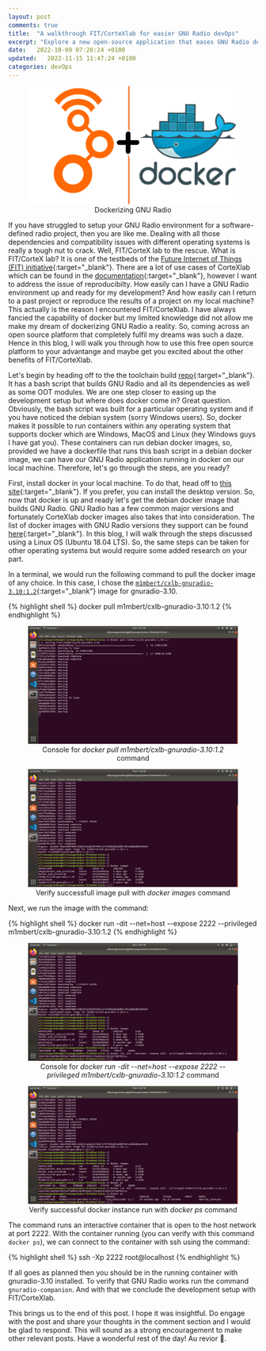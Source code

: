 ```yaml
---
layout: post
comments: true
title:  "A walkthrough FIT/CorteXlab for easier GNU Radio devOps"
excerpt: "Explore a new open-source application that eases GNU Radio development with docker"
date:   2022-10-09 07:26:24 +0100
updated:   2022-11-15 11:47:24 +0100
categories: devOps
---
```

<figure style="text-align:center">
  <img src="/images/clb-for-devops.png" alt="devops with gnuradio and docker">
  <figcation>Dockerizing GNU Radio</figcation>
</figure>

If you have struggled to setup your GNU Radio environment for a software-defined radio project, then you are like me. Dealing with all those dependencies and compatibility issues with different operating systems is really a tough nut to crack. Well, FIT/CorteX lab to the rescue. What is FIT/CorteX lab? It is one of the  testbeds of the [Future Internet of Things (FIT) initiative][fit-main]{:target="_blank"}. There are a lot of use cases of CorteXlab which can be found in the [documentation][clb-docs]{:target="_blank"}, however I want to address the issue of reproducibilty. How easily can I have a GNU Radio environment up and ready for my development? And how easily can I return to a past project or reproduce the results of a project on my local machine? This actually is the reason I encountered FIT/CorteXlab. I have always fancied the capability of docker but my limited knowledge did not allow me make my dream of dockerizing GNU Radio a reality. So, coming across an open source platform that completely fulfil my dreams was such a daze. Hence in this blog, I will walk you through how to use this free open source platform to your advantange and maybe get you excited about the other benefits of FIT/CorteXlab. 

Let's begin by heading off to the the toolchain build [repo][clb-toolchain]{:target="_blank"}. It has a bash script that builds GNU Radio and all its dependencies as well as some OOT modules. We are one step closer to easing up the development setup but where does docker come in? Great question. Obviously, the bash script was built for a particular operating system and if you have noticed the debian system (sorry Windows users). So, docker makes it possible to run containers within any operating system that supports docker which are Windows, MacOS and Linux (hey Windows guys I have gat you). These containers can run debian docker images, so, provided we have a dockerfile that runs this bash script in a debian docker image, we can have our GNU Radio application running in docker on our local machine. Therefore, let's go through the steps, are you ready?

First, install docker in your local machine. To do that, head off to [this site][docker-install]{:target="_blank"}. If you prefer, you can install the desktop version. So, now that docker is up and ready let's get the debian docker image that builds GNU Radio. GNU Radio has a few common major versions and fortunately CorteXlab docker images also takes that into consideration. The list of docker images with GNU Radio versions they support can be found [here][clb-images]{:target="_blank"}. In this blog, I will walk through the steps discussed using a Linux OS (Ubuntu 18.04 LTS). So, the same steps can be taken for other operating systems but would require some added research on your part. 

In a terminal, we would run the following command to pull the docker image of any choice. In this case, I chose the [`m1mbert/cxlb-gnuradio-3.10:1.2`][clb-hub]{:target="_blank"} image for gnuradio-3.10.

{% highlight shell %}
docker pull m1mbert/cxlb-gnuradio-3.10:1.2
{% endhighlight %}

<figure style="text-align:center">
  <img src="/images/docker-pull.png" alt="docker pull console">
  <figcation>Console for <em>docker pull m1mbert/cxlb-gnuradio-3.10:1.2</em> command</figcation>
</figure>
<figure style="text-align:center">
  <img src="/images/verify-successful-pull.png" alt="docker images console">
  <figcation>Verify successfull image pull with <em>docker images</em> command</figcation>
</figure>

Next, we run the image with the command:

{% highlight shell %}
docker run -dit --net=host --expose 2222 --privileged m1mbert/cxlb-gnuradio-3.10:1.2
{% endhighlight %}

<figure style="text-align:center">
  <img src="/images/run-docker-instance.png" alt="docker run console">
  <figcation>Console for <em>docker run -dit --net=host --expose 2222 --privileged m1mbert/cxlb-gnuradio-3.10:1.2</em> command</figcation>
</figure>
<figure style="text-align:center">
  <img src="/images/verify-successful-run.png" alt="docker ps console">
  <figcation>Verify successful docker instance run with <em>docker ps</em> command</figcation>
</figure>


The command runs an interactive container that is open to the host network at port 2222. With the container running (you can verify with this command `docker ps`), we can connect to the container with ssh using the command:

{% highlight shell %}
ssh -Xp 2222 root@localhost
{% endhighlight %}

If all goes as planned then you should be in the running container with gnuradio-3.10 installed. To verify that GNU Radio works run the command `gnuradio-companion`. And with that we conclude the development setup with FIT/CorteXlab. 

This brings us to the end of this post. I hope it was insightful. Do engage with the post and share your thoughts in the comment section and I would be glad to respond. This will sound as a strong encouragement to make other relevant posts. Have a wonderful rest of the day! Au revior &#128075;.


<!-- **Next Steps**

Now what? A little dive into the world of Fit/Cortex Lab.  -->


[fit-main]: http://www.cortexlab.fr/
[clb-docs]: https://wiki.cortexlab.fr/doku.php
[clb-toolchain]: https://github.com/CorteXlab/cxlb-build-toolchain
[docker-install]: https://docs.docker.com/engine/install/
[clb-images]: https://wiki.cortexlab.fr/doku.php?id=docker_images
[clb-hub]: https://hub.docker.com/r/m1mbert/cxlb-gnuradio-3.10
[gr-bokeh]: https://github.com/gnuradio/gr-bokehgui
[kartik1995]: https://www.linkedin.com/in/golappagouda-patil/
